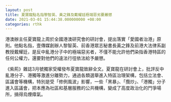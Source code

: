 ```yaml
---
layout: post
title: 夏寶龍點名指黎智英、黃之鋒及戴耀廷極端惡劣要嚴懲
date: 2021-03-01 15:44:38.000000000 +08:00
categories: rthk
---
```


港澳辦主任夏寶龍上周於全國港澳研究會的研討會，提出落實「愛國者治港」原則。他點名指，壹傳媒創辦人黎智英、前香港眾志秘書長黃之鋒及前港大法律系副教授戴耀廷，是反中亂港分子中的極端惡劣者，不僅不能允許他們染指香港特區的任何公權力，還要對他們的違法行徑依法給予嚴懲。

《紫荊》雜誌3月號獨家受權發布夏寶龍致辭全文。夏寶龍在研討會上，批評反中亂港分子、港獨等激進分離勢力，通過各類選舉進入特區治理架構，包括立法會、區議會等機構，特別是受「修例風波」影響，一些「黑暴」、「攬炒」、「港獨」分子進入區議會，把本應為社區和基層服務的公共機構，變成了高度政治化的鬥爭場所，搞得烏煙瘴氣。
